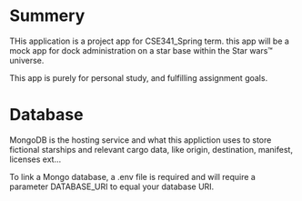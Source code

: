 # Summery
THis application is a project app for CSE341_Spring term.
this app will be a mock app for dock administration on a star base within the Star wars™ universe.

This app is purely for personal study, and fulfilling assignment goals.

# Database
MongoDB is the hosting service and what this appliction uses to store fictional starships and relevant cargo data, like origin, destination, manifest, licenses ext...

To link a Mongo database, a .env file is required and will require a parameter DATABASE_URI to equal your database URI.    